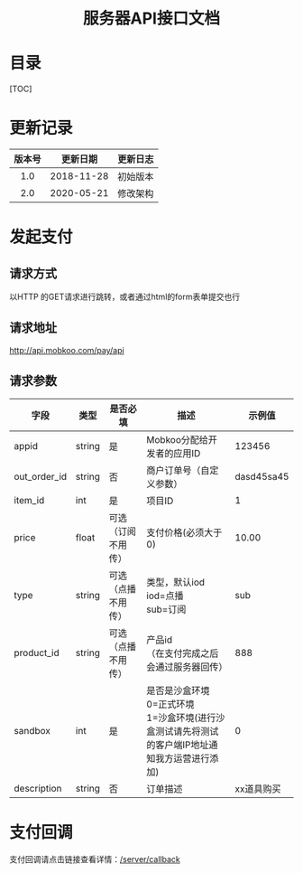 <h1><center>服务器API接口文档</center></h1>

# 目录

[TOC]

# 更新记录



| 版本号 |  更新日期  | 更新日志 |
| :----: | :--------: | :------: |
|  1.0   | 2018-11-28 | 初始版本 |
|  2.0   | 2020-05-21 | 修改架构 |

# 发起支付

## 请求方式

以HTTP 的GET请求进行跳转，或者通过html的form表单提交也行

## 请求地址

http://api.mobkoo.com/pay/api

## 请求参数

| 字段         | 类型   | 是否必填           | **描述**                                                     | **示例值** |
| ------------ | ------ | ------------------ | ------------------------------------------------------------ | ---------- |
| appid        | string | 是                 | Mobkoo分配给开发者的应用ID                                   | 123456     |
| out_order_id | string | 否                 | 商户订单号（自定义参数）                                     | dasd45sa45 |
| item_id      | int    | 是                 | 项目ID                                                       | 1          |
| price        | float  | 可选（订阅不用传） | 支付价格(必须大于0)                                          | 10.00      |
| type         | string | 可选（点播不用传） | 类型，默认iod<br/>iod=点播<br/>sub=订阅                      | sub        |
| product_id   | string | 可选（点播不用传） | 产品id<br />（在支付完成之后会通过服务器回传）               | 888        |
| sandbox      | int    | 是                 | 是否是沙盒环境<br />0=正式环境<br />1=沙盒环境(进行沙盒测试请先将测试的客户端IP地址通知我方运营进行添加) | 0          |
| description  | string | 否                 | 订单描述                                                     | xx道具购买 |

# 支付回调

支付回调请点击链接查看详情：[/server/callback](/server/callback)

